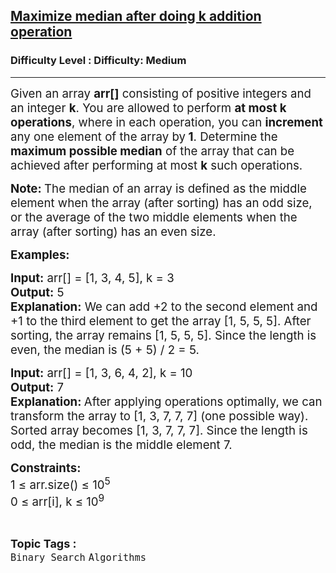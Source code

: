 <h2><a href="https://www.geeksforgeeks.org/problems/maximize-median-after-doing-k-addition-operation/1?_gl=1*1uajqan*_up*MQ..*_gs*MQ..&gclid=CjwKCAjwk7DFBhBAEiwAeYbJsZpMlUgbWc9Q_JFGNJR6nnFzUAaB3OD2eDOCP30hPYTzZE1tjVDdyhoCEWcQAvD_BwE&gbraid=0AAAAAC9yBkAf4RmT6A6huvFpuLbzUO9mJ">Maximize median after doing k addition operation</a></h2><h3>Difficulty Level : Difficulty: Medium</h3><hr><div class="problems_problem_content__Xm_eO"><p><span class="cf0" style="font-size: 14pt;">Given an array <strong>arr[]</strong> consisting of positive integers and an integer <strong>k</strong>. You are allowed to perform <strong>at most k operations</strong>, where in each operation, you can <strong>increment </strong>any one element of the array by<strong> 1</strong>. </span><span class="cf0" style="font-size: 14pt;">Determine the <strong>maximum possible median</strong> of the array that can be achieved after performing at most <strong>k</strong> such operations.<br></span></p>
<p><span class="cf0" style="font-size: 14pt;"><strong>Note:&nbsp;</strong></span><span style="font-size: 18.6667px;">The median of an array is defined as the middle element when the array (after sorting) has an odd size, or the average of the two middle elements when the array (after sorting) has an even size.</span></p>
<p><strong><span class="cf0" style="font-size: 14pt;">Examples:</span></strong></p>
<pre><span class="cf0" style="font-size: 14pt;"><span class="cf0" style="font-family: -apple-system, BlinkMacSystemFont, 'Segoe UI', Roboto, Oxygen, Ubuntu, Cantarell, 'Open Sans', 'Helvetica Neue', sans-serif; white-space: normal;"><strong>Input:</strong> arr[] = [1, 3, 4, 5],&nbsp;k = 3<br></span><span class="cf0" style="font-family: -apple-system, BlinkMacSystemFont, 'Segoe UI', Roboto, Oxygen, Ubuntu, Cantarell, 'Open Sans', 'Helvetica Neue', sans-serif; white-space: normal;"><strong>Output:</strong> 5<br></span><span class="cf0" style="font-family: -apple-system, BlinkMacSystemFont, 'Segoe UI', Roboto, Oxygen, Ubuntu, Cantarell, 'Open Sans', 'Helvetica Neue', sans-serif; white-space: normal;"><strong>Explanation:</strong> We can add +2 to the second element and +1 to the third element to get the array [1, 5, 5, 5]. After sorting, the array remains [1, 5, 5, 5]. Since the length is even, the median is (5 + 5) / 2 = 5.<br></span></span></pre>
<pre><span class="cf0" style="font-size: 14pt;"><span class="cf0" style="font-family: -apple-system, BlinkMacSystemFont, 'Segoe UI', Roboto, Oxygen, Ubuntu, Cantarell, 'Open Sans', 'Helvetica Neue', sans-serif; white-space: normal;"><span class="cf0"><strong>Input:</strong> arr[] = [1, 3, 6, 4, 2], k = 10<br></span><span class="cf0"><strong>Output:</strong> 7<br></span><span class="cf0"><strong>Explanation: </strong>After applying operations optimally, we can transform the array to [1, 3, 7, 7, 7] (one possible way). Sorted array becomes [1, 3, 7, 7, 7]. Since the length is odd, the median is the middle element 7.</span></span></span></pre>
<p><strong><span class="cf0" style="font-size: 14pt;"><span class="cf0">Constraints:<br></span></span></strong><span class="cf0" style="font-size: 14pt;"><span class="cf0" style="font-size: 14pt;"><span class="cf0">1 ≤ arr.size() ≤ 10<sup>5</sup><br>0 ≤ arr[i], k ≤ 10<sup>9</sup><br></span></span></span></p></div><br><p><span style=font-size:18px><strong>Topic Tags : </strong><br><code>Binary Search</code>&nbsp;<code>Algorithms</code>&nbsp;
